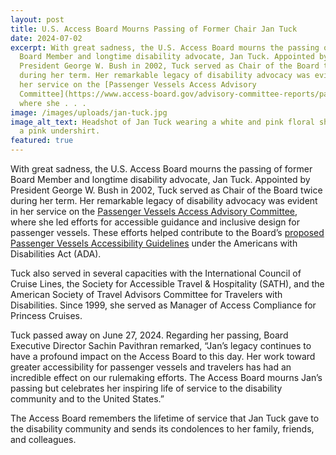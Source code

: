 ```yaml
---
layout: post
title: U.S. Access Board Mourns Passing of Former Chair Jan Tuck
date: 2024-07-02
excerpt: With great sadness, the U.S. Access Board mourns the passing of former
  Board Member and longtime disability advocate, Jan Tuck. Appointed by
  President George W. Bush in 2002, Tuck served as Chair of the Board twice
  during her term. Her remarkable legacy of disability advocacy was evident in
  her service on the [Passenger Vessels Access Advisory
  Committee](https://www.access-board.gov/advisory-committee-reports/passenger-vessels/pvaac-report-intro/),
  where she . . .
image: /images/uploads/jan-tuck.jpg
image_alt_text: Headshot of Jan Tuck wearing a white and pink floral shirt with
  a pink undershirt.
featured: true
---
```

With great sadness, the U.S. Access Board mourns the passing of former Board Member and longtime disability advocate, Jan Tuck. Appointed by President George W. Bush in 2002, Tuck served as Chair of the Board twice during her term. Her remarkable legacy of disability advocacy was evident in her service on the [Passenger Vessels Access Advisory Committee](https://www.access-board.gov/advisory-committee-reports/passenger-vessels/pvaac-report-intro/), where she led efforts for accessible guidance and inclusive design for passenger vessels. These efforts helped contribute to the Board’s [proposed Passenger Vessels Accessibility Guidelines](https://www.access-board.gov/pvag/) under the Americans with Disabilities Act (ADA). 

Tuck also served in several capacities with the International Council of Cruise Lines, the Society for Accessible Travel & Hospitality (SATH), and the American Society of Travel Advisors Committee for Travelers with Disabilities. Since 1999, she served as Manager of Access Compliance for Princess Cruises. 

Tuck passed away on June 27, 2024. Regarding her passing, Board Executive Director Sachin Pavithran remarked, “Jan’s legacy continues to have a profound impact on the Access Board to this day. Her work toward greater accessibility for passenger vessels and travelers has had an incredible effect on our rulemaking efforts. The Access Board mourns Jan’s passing but celebrates her inspiring life of service to the disability community and to the United States.” 

The Access Board remembers the lifetime of service that Jan Tuck gave to the disability community and sends its condolences to her family, friends, and colleagues.